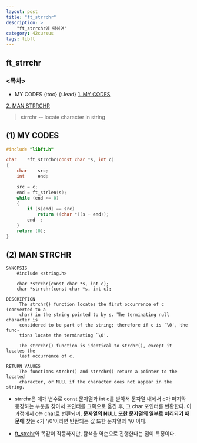 ```yaml
---
layout: post
title: "ft_strrchr"
description: >
    "ft_strrchr에 대하여"
category: 42cursus
tags: libft
---
```

## ft_strrchr

### <목차>
* MY CODES
{:toc}
{:.lead}
[1. MY CODES](#1-my-codes)

[2. MAN STRRCHR](#2-man-strchr)

> strrchr -- locate character in string

## (1) MY CODES
~~~c
#include "libft.h"

char	*ft_strrchr(const char *s, int c)
{
	char	src;
	int		end;

	src = c;
	end = ft_strlen(s);
	while (end >= 0)
	{
		if (s[end] == src)
			return ((char *)(s + end));
		end--;
	}
	return (0);
}
~~~

## (2) MAN STRCHR
~~~plain
SYNOPSIS
	#include <string.h>

	char *strchr(const char *s, int c);
	char *strrchr(const char *s, int c);

DESCRIPTION
     The strchr() function locates the first occurrence of c (converted to a
     char) in the string pointed to by s. The terminating null character is
     considered to be part of the string; therefore if c is `\0', the func-
     tions locate the terminating `\0'.

     The strrchr() function is identical to strchr(), except it locates the
     last occurrence of c.

RETURN VALUES
     The functions strchr() and strrchr() return a pointer to the located
     character, or NULL if the character does not appear in the string.
~~~

- strrchr은 매개 변수로 const 문자열과 int c를 받아서 문자열 내에서 c가 마지막 등장하는 부분을 찾아서 포인터를 그쪽으로 옮긴 후, 그 char 포인터를 반환한다. 이 과정에서 c는 char로 변환되며, **문자열의 NULL 또한 문자열의 일부로 처리되기 때문에** 찾는 c가 '\0'이라면 반환되는 값 또한 문자열의 '\0'이다.

- [ft_strchr](https://espebaum.github.io/42cursus/ft-strchr.html)와 똑같이 작동하지만, 탐색을 역순으로 진행한다는 점이 특징이다.